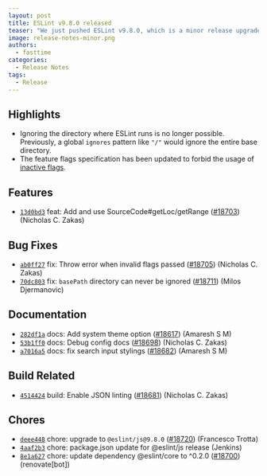 ```yaml
---
layout: post
title: ESLint v9.8.0 released
teaser: "We just pushed ESLint v9.8.0, which is a minor release upgrade of ESLint. This release adds some new features and fixes several bugs found in the previous release."
image: release-notes-minor.png
authors:
  - fasttime
categories:
  - Release Notes
tags:
  - Release
---
```


## Highlights

* Ignoring the directory where ESLint runs is no longer possible. Previously, a global `ignores` pattern like `"/"` would ignore the entire base directory.
* The feature flags specification has been updated to forbid the usage of [inactive flags](/docs/latest/flags#inactive-flags).





## Features


* [`13d0bd3`](https://github.com/eslint/eslint/commit/13d0bd371eb8eb4aa1601c8727212a62ab923d0e) feat: Add and use SourceCode#getLoc/getRange ([#18703](https://github.com/eslint/eslint/issues/18703)) (Nicholas C. Zakas)






## Bug Fixes


* [`ab0ff27`](https://github.com/eslint/eslint/commit/ab0ff2755d6950d7e7fb92944771c1c30f933e02) fix: Throw error when invalid flags passed ([#18705](https://github.com/eslint/eslint/issues/18705)) (Nicholas C. Zakas)
* [`70dc803`](https://github.com/eslint/eslint/commit/70dc80337328338f3811040e3f1a1bd5674ecbd2) fix: `basePath` directory can never be ignored ([#18711](https://github.com/eslint/eslint/issues/18711)) (Milos Djermanovic)




## Documentation


* [`282df1a`](https://github.com/eslint/eslint/commit/282df1aef3c3e62f2617c6c2944944510f287a07) docs: Add system theme option ([#18617](https://github.com/eslint/eslint/issues/18617)) (Amaresh  S M)
* [`53b1ff0`](https://github.com/eslint/eslint/commit/53b1ff047948e36682fade502c949f4e371e53cd) docs: Debug config docs ([#18698](https://github.com/eslint/eslint/issues/18698)) (Nicholas C. Zakas)
* [`a7016a5`](https://github.com/eslint/eslint/commit/a7016a50d88011f279d52b9355a5662e561c414c) docs: fix search input stylings ([#18682](https://github.com/eslint/eslint/issues/18682)) (Amaresh  S M)






## Build Related


* [`4514424`](https://github.com/eslint/eslint/commit/45144243f3b5762bd8e19e41749a7d330a723ada) build: Enable JSON linting ([#18681](https://github.com/eslint/eslint/issues/18681)) (Nicholas C. Zakas)




## Chores


* [`deee448`](https://github.com/eslint/eslint/commit/deee4480def929cfa7f5b75f315d84f23eaba592) chore: upgrade to `@eslint/js@9.8.0` ([#18720](https://github.com/eslint/eslint/issues/18720)) (Francesco Trotta)
* [`4aaf2b3`](https://github.com/eslint/eslint/commit/4aaf2b39ba3659aff0c769de4ccefa3d5379ff93) chore: package.json update for @eslint/js release (Jenkins)
* [`8e1a627`](https://github.com/eslint/eslint/commit/8e1a627a6784380ca7e7670e336bbe9630da2da1) chore: update dependency @eslint/core to ^0.2.0 ([#18700](https://github.com/eslint/eslint/issues/18700)) (renovate[bot])


